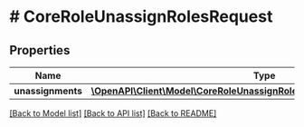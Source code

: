 # # CoreRoleUnassignRolesRequest

## Properties

Name | Type | Description | Notes
------------ | ------------- | ------------- | -------------
**unassignments** | [**\OpenAPI\Client\Model\CoreRoleUnassignRolesRequestUnassignmentsInner[]**](CoreRoleUnassignRolesRequestUnassignmentsInner.md) |  |

[[Back to Model list]](../../README.md#models) [[Back to API list]](../../README.md#endpoints) [[Back to README]](../../README.md)
